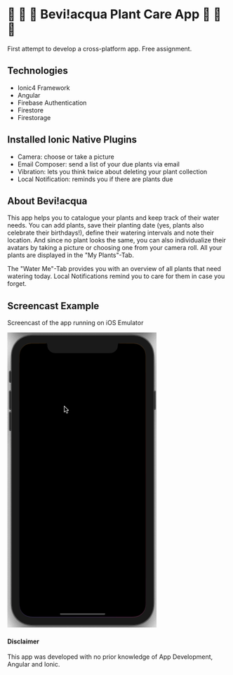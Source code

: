 # :herb: :leaves: :seedling: Bevi!acqua Plant Care App :seedling: :leaves: :herb:
First attempt to develop a cross-platform app.
Free assignment. 

## Technologies
* Ionic4 Framework 
* Angular
* Firebase Authentication
* Firestore 
* Firestorage

## Installed Ionic Native Plugins 
* Camera: choose or take a picture
* Email Composer: send a list of your due plants via email
* Vibration: lets you think twice about deleting your plant collection
* Local Notification: reminds you if there are plants due

## About Bevi!acqua
This app helps you to catalogue your plants and keep track of their water needs.
You can add plants, save their planting date (yes, plants also celebrate their birthdays!), 
define their watering intervals and note their location.
And since no plant looks the same, you can also individualize their avatars by taking a picture or choosing one from your camera roll.
All your plants are displayed in the "My Plants"-Tab.

The "Water Me"-Tab provides you with an overview of all plants that need watering today. 
Local Notifications remind you to care for them in case you forget.

## Screencast Example
Screencast of the app running on iOS Emulator

![](bevi_IOS_final.gif)


#### Disclaimer
This app was developed with no prior knowledge of App Development, Angular and Ionic.


